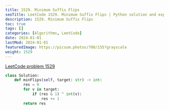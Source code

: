```yaml
---
title: 1529. Minimum Suffix Flips
seoTitle: LeetCode 1529. Minimum Suffix Flips | Python solution and explanation
description: 1529. Minimum Suffix Flips
toc: true
tags: []
categories: [Algorithms, LeetCode]
date: 2024-01-01
lastMod: 2024-01-01
featuredImage: https://picsum.photos/700/155?grayscale
weight: 1529
---
```


[LeetCode problem 1529](https://leetcode.com/problems/minimum-suffix-flips/)

```python
class Solution:
    def minFlips(self, target: str) -> int:
        res = 0
        for v in target:
            if (res & 1) ^ int(v):
                res += 1
        return res

```
